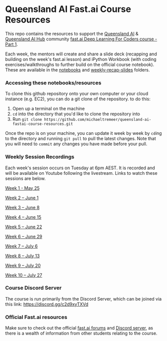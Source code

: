 # Queensland AI Fast.ai Course Resources
This repo contains the resources to support the [Queensland AI](https://www.meetup.com/Queensland_AI/) &amp; [Queensland AI Hub](https://www.qldaihub.com/) community [fast.ai Deep Learning For Coders course - Part 1](course.fast.ai).

Each week, the mentors will create and share a slide deck (recapping and building on the week's fast.ai lesson) and iPython Workbook (with coding exercises/walkthroughs to further build on the official course notebook). These are available in the [notebooks](notebooks) and [weekly-recap-slides](weekly-recap-slides) folders.

### Accessing these notebooks/resources
To clone this github repository onto your own computer or your cloud instance (e.g. EC2), you can do a git clone of the repository. to do this:
1. Open up a terminal on the machine
2. `cd` into the directory that you'd like to clone the repository into
3. Run `git clone https://github.com/michaeltremeer/queensland-ai-fastai-course-resources.git`

Once the repo is on your machine, you can update it week by week by `cd`ing to the directory and running `git pull` to pull the latest changes. Note that you will need to `commit` any changes you have made before your pull.

### Weekly Session Recordings
Each week's session occurs on Tuesday at 6pm AEST. It is recorded and will be available on Youtube following the livestream. Links to watch these sessions are below.

[Week 1 - May 25](https://youtu.be/XxOTU2DZTEE)

[Week 2 – June 1](https://youtu.be/jJxMd1KwM_c)

[Week 3 – June 8](https://youtu.be/xsqyt9tGOOE)

[Week 4 – June 15](https://youtu.be/tsU8r0D3rus)

[Week 5 – June 22](https://youtu.be/1dJ4ddfv3ug)

[Week 6 – June 29](https://youtu.be/P1ebqJ4ZIEI)

[Week 7 – July 6](https://youtu.be/M9NjFc5uIjg)

[Week 8 – July 13](https://youtu.be/KvmUgTfbKOs)

[Week 9 – July 20](https://youtu.be/fbmDzqLYIok)

[Week 10 – July 27](https://youtu.be/1gwuviJCYHg)

### Course Discord Server
The course is run primarily from the Discord Server, which can be joined via this link: https://discord.gg/c2d9xyTXVd

### Official Fast.ai resources
Make sure to check out the official [fast.ai forums](https://forums.fast.ai/c/part1-v4/46) and [Discord server](https://discord.com/invite/xnpeRdg), as there is a wealth of information from other students relating to the course.
